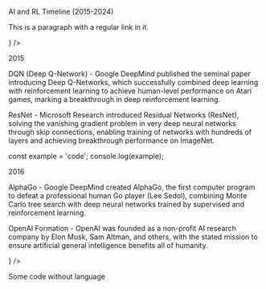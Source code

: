 AI and RL Timeline (2015-2024)

This is a paragraph with a regular link in it.

  }
/>

2015

DQN (Deep Q-Network) - Google DeepMind published the seminal paper introducing Deep Q-Networks, which successfully combined deep learning with reinforcement learning to achieve human-level performance on Atari games, marking a breakthrough in deep reinforcement learning.

ResNet - Microsoft Research introduced Residual Networks (ResNet), solving the vanishing gradient problem in very deep neural networks through skip connections, enabling training of networks with hundreds of layers and achieving breakthrough performance on ImageNet.

</CustomComponent>

const example = 'code';
console.log(example);

2016

AlphaGo - Google DeepMind created AlphaGo, the first computer program to defeat a professional human Go player (Lee Sedol), combining Monte Carlo tree search with deep neural networks trained by supervised and reinforcement learning.

OpenAI Formation - OpenAI was founded as a non-profit AI research company by Elon Musk, Sam Altman, and others, with the stated mission to ensure artificial general intelligence benefits all of humanity.

}
/>

Some code without language